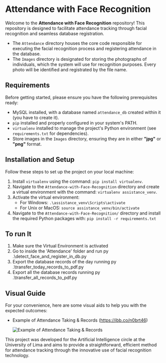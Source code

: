 # Attendance with Face Recognition

Welcome to the **Attendance with Face Recognition** repository! This repository is designed to facilitate attendance tracking through facial recognition and seamless database registration.

- The `Attendance` directory houses the core code responsible for executing the facial recognition process and registering attendance in the database.
- The `Images` directory is designated for storing the photographs of individuals, which the system will use for recognition purposes. Every photo will be identified and registrated by the file name.

## Requirements

Before getting started, please ensure you have the following prerequisites ready:

- MySQL installed, with a database named `attendance_db` created within it (you have to create it).
- `pip` installed and properly configured in your system's PATH.
- `virtualenv` installed to manage the project's Python environment (see `requirements.txt` for dependencies).
- Store images in the `Images` directory, ensuring they are in either **"jpg"** or **"png"** format.

## Installation and Setup

Follow these steps to set up the project on your local machine:

1. Install `virtualenv` using the command: `pip install virtualenv`.
2.  Navigate to the `Attendance-with-Face-Recognition` directory and create a virtual environment with the command: 
    `virtualenv assistance_venv`.
3. Activate the virtual environment:
   - For Windows: `.\assistance_venv\Scripts\activate`
   - For Unix or MacOS: `source assistance_venv/bin/activate`
4. Navigate to the `Attendance-with-Face-Recognition/` directory and install the required Python packages with: 
    `pip install -r requirements.txt`

## To run It

1. Make sure the Virtual Environment is activated
2. Go to inside the 'Attendance' folder and run py .\detect_face_and_register_in_db.py
3. Export the database records of the day running py .\transfer_today_records_to_pdf.py
4. Export all the database records running py .\transfer_all_records_to_pdf.py

## Visual Guide

For your convenience, here are some visual aids to help you with the expected outcomes:

- Example of Attendance Taking & Records (https://ibb.co/n0brt46)
  
  ![Example of Attendance Taking & Records](https://i.ibb.co/PYNx0JF/att.png)

This project was developed for the Artificial Intelligence circle at the University of Lima and aims to provide a straightforward, efficient method for attendance tracking through the innovative use of facial recognition technology.
